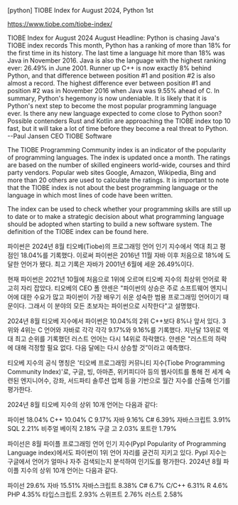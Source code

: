 

[python] TIOBE Index for August 2024, Python 1st





https://www.tiobe.com/tiobe-index/

TIOBE Index for August 2024
August Headline: Python is chasing Java's TIOBE index records
This month, Python has a ranking of more than 18% for the first time in its history. The last time a language hit more than 18% was Java in November 2016. Java is also the language with the highest ranking ever: 26.49% in June 2001. Runner up C++ is now exactly 8% behind Python, and that difference between position #1 and position #2 is also almost a record. The highest difference ever between position #1 and position #2 was in November 2016 when Java was 9.55% ahead of C. In summary, Python's hegemony is now undeniable. It is likely that it is Python's next step to become the most popular programming language ever. Is there any new language expected to come close to Python soon? Possible contenders Rust and Kotlin are approaching the TIOBE index top 10 fast, but it will take a lot of time before they become a real threat to Python. --Paul Jansen CEO TIOBE Software

The TIOBE Programming Community index is an indicator of the popularity of programming languages. The index is updated once a month. The ratings are based on the number of skilled engineers world-wide, courses and third party vendors. Popular web sites Google, Amazon, Wikipedia, Bing and more than 20 others are used to calculate the ratings. It is important to note that the TIOBE index is not about the best programming language or the language in which most lines of code have been written.

The index can be used to check whether your programming skills are still up to date or to make a strategic decision about what programming language should be adopted when starting to build a new software system. The definition of the TIOBE index can be found here.




파이썬은 2024년 8월 티오베(Tiobe)의 프로그래밍 언어 인기 지수에서 역대 최고 평점인 18.04%를 기록했다. 이로써 파이썬은 2016년 11월 자바 이후 처음으로 18%에 도달한 언어가 됐다. 최고 기록은 자바가 2001년 6월에 세운 26.49%이다.

현재 파이썬은 2021년 10월에 처음으로 1위에 오르며 티오베 지수의 최상위 언어로 확고히 자리 잡았다. 티오베의 CEO 폴 얀센은 "파이썬의 상승은 주로 소프트웨어 엔지니어에 대한 수요가 많고 파이썬이 가장 배우기 쉬운 성숙한 범용 프로그래밍 언어이기 때문이다. 그래서 이 분야의 모든 초보자는 파이썬으로 시작한다"고 설명했다. 

2024년 8월 티오베 지수에서 파이썬은 10.04%의 2위 C++보다 8%나 앞서 있다. 3위와 4위는 C 언어와 자바로 각각 각각 9.17%와 9.16%를 기록했다. 지난달 13위로 역대 최고 순위를 기록했던 러스트 언어는 다시 14위로 하락했다. 얀센은 "러스트의 하락에 대해 걱정할 필요 없다. 다음 달에는 다시 상승할 것”이라고 예측했다.

티오베 지수의 공식 명칭은 '티오베 프로그래밍 커뮤니티 지수(Tiobe Programming Community Index)'로, 구글, 빙, 아마존, 위키피디아 등의 웹사이트를 통해 전 세계 숙련된 엔지니어수, 강좌, 서드파티 솔루션 업체 등을 기반으로 월간 지수를 산출해 인기를 평가한다.

2024년 8월 티오베 지수의 상위 10개 언어는 다음과 같다:
 
파이썬 18.04%
C++ 10.04%
C 9.17%
자바 9.16%
C# 6.39%
자바스크립트 3.91%
SQL 2.21%
비주얼 베이직 2.18%
구글 고 2.03%
포트란 1.79%

파이선은 8월 파이플 프로그래밍 언어 인기 지수(Pypl Popularity of Programming Language index)에서도 파이썬이 1위 언어 자리를 굳건히 지키고 있다. Pypl 지수는 구글에서 언어가 얼마나 자주 검색되는지 분석하여 인기도를 평가한다. 2024년 8월 파이플 지수의 상위 10개 언어는 다음과 같다.
 
파이선 29.6%
자바 15.51%
자바스크립트 8.38%
C# 6.7%
C/C++ 6.31%
R 4.6%
PHP 4.35%
타입스크립트 2.93%
스위프트 2.76%
러스트 2.58%
